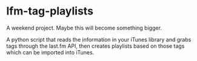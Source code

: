 lfm-tag-playlists
=================

A weekend project. Maybe this will become something bigger.


A python script that reads the information in your iTunes library and grabs tags through the last.fm API, then creates playlists based on those tags which can be imported into iTunes.
